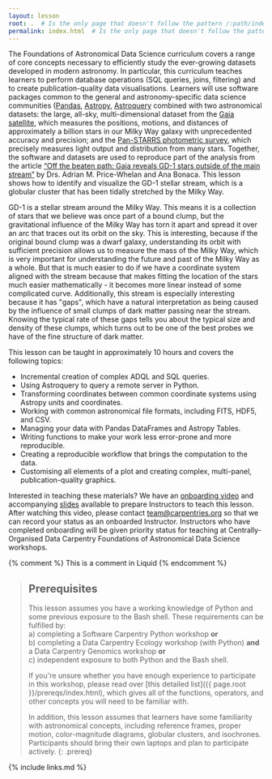 ```yaml
---
layout: lesson
root: .  # Is the only page that doesn't follow the pattern /:path/index.html
permalink: index.html  # Is the only page that doesn't follow the pattern /:path/index.html
---
```

The Foundations of Astronomical Data Science curriculum covers a range of core concepts necessary to efficiently study the ever-growing datasets developed in modern astronomy. In particular, this curriculum teaches learners to perform database operations (SQL queries, joins, filtering) and to create publication-quality data visualisations. Learners will use software packages common to the general and astronomy-specific data science communities ([Pandas](https://pandas.pydata.org), [Astropy](https://www.astropy.org), [Astroquery](https://astroquery.readthedocs.io/en/latest/) combined with two astronomical datasets: the large, all-sky, multi-dimensional dataset from the [Gaia satellite](https://sci.esa.int/web/gaia), which measures the positions, motions, and distances of approximately a billion stars in our Milky Way galaxy with unprecedented accuracy and precision; and the [Pan-STARRS photometric survey](https://panstarrs.stsci.edu/), which precisely measures light output and distribution from many stars. Together, the software and datasets are used to reproduce part of the analysis from the article [“Off the beaten path: Gaia reveals GD-1 stars outside of the main stream”](https://arxiv.org/abs/1805.00425) by Drs. Adrian M. Price-Whelan and Ana Bonaca. This lesson shows how to identify and visualize the GD-1 stellar stream, which is a globular cluster that has been tidally stretched by the Milky Way.

GD-1 is a stellar stream around the Milky Way. This means it is a collection of stars that we believe was once part of a bound clump, but the gravitational influence of the Milky Way has torn it apart and spread it over an arc that traces out its orbit on the sky.  This is interesting, because if the original bound clump was a dwarf galaxy, understanding its orbit with sufficient precision allows us to measure the mass of the Milky Way, which is very important for understanding the future and past of the Milky Way as a whole. But that is much easier to do if we have a coordinate system aligned with the stream because that makes fitting the location of the stars much easier mathematically - it becomes more linear instead of some complicated curve.  Additionally, this stream is especially interesting because it has "gaps", which have a natural interpretation as being caused by the influence of small clumps of dark matter passing near the stream. Knowing the typical rate of these gaps tells you about the typical size and density of these clumps, which turns out to be one of the best probes we have of the fine structure of dark matter.

This lesson can be taught in approximately 10 hours and covers the following topics:
* Incremental creation of complex ADQL and SQL queries.
* Using Astroquery to query a remote server in Python.
* Transforming coordinates between common coordinate systems using Astropy units and coordinates.
* Working with common astronomical file formats, including FITS, HDF5, and CSV.
* Managing your data with Pandas DataFrames and Astropy Tables.
* Writing functions to make your work less error-prone and more reproducible.
* Creating a reproducible workflow that brings the computation to the data.
* Customising all elements of a plot and creating complex, multi-panel, publication-quality graphics.

Interested in teaching these materials? We have an [onboarding video](https://www.youtube.com/watch?v=gfaNFaKIOrY) and accompanying 
[slides](https://docs.google.com/presentation/d/1YosDXx1gBGpBxf6fCEaazFQwZ2dYTWgtYSdPEeD09yo/edit#slide=id.p) available to prepare Instructors to 
teach this lesson. After watching this video, please contact team@carpentries.org so that we can record your status as an onboarded Instructor. Instructors who have completed onboarding will be given priority status for teaching at Centrally-Organised 
Data Carpentry Foundations of Astronomical Data Science workshops.

<!-- this is an html comment -->

{% comment %} This is a comment in Liquid {% endcomment %}

> ## Prerequisites
> 
> This lesson assumes you have a working knowledge of Python and some previous exposure to the Bash shell. 
> These requirements can be fulfilled by:  
> a) completing a Software Carpentry Python workshop **or**  
> b) completing a Data Carpentry Ecology workshop (with Python) **and** a Data Carpentry Genomics workshop **or**  
> c) independent exposure to both Python and the Bash shell. 
> 
> If you're unsure whether you have enough experience to participate in this workshop, please read over
> [this detailed list]({{ page.root }}/prereqs/index.html), which gives all of the functions, operators, and other concepts you will need
> to be familiar with.
> 
> In addition, this lesson assumes that learners have some familiarity with astronomical concepts, including 
> reference frames, proper motion, color-magnitude diagrams, globular clusters, and isochrones. Participants should bring their own laptops and plan to participate actively.
{: .prereq}

{% include links.md %}
